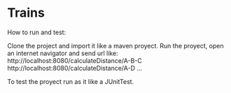 # Trains

How to run and test:

Clone the project and import it like a maven proyect. Run the proyect, open an internet navigator and send url like:
http://localhost:8080/calculateDistance/A-B-C
http://localhost:8080/calculateDistance/A-D
...

To test the proyect run as it like a JUnitTest.
